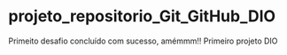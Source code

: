# projeto_repositorio_Git_GitHub_DIO
Primeito desafio concluído com sucesso, amémmm!!
Primeiro projeto DIO
